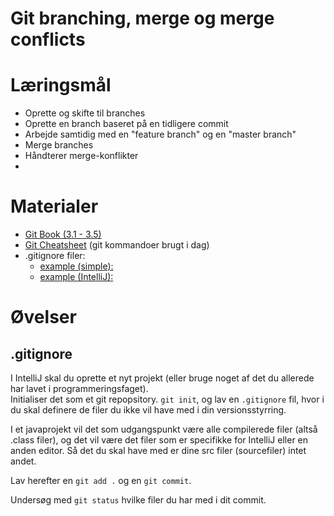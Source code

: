 
<script src="https://code.jquery.com/jquery-3.2.1.min.js"></script>
<script src="script.js"></script>

# Git branching, merge og merge conflicts

# Læringsmål
* Oprette og skifte til branches
* Oprette en branch baseret på en tidligere commit 
* Arbejde samtidig med en "feature branch" og en "master branch"
* Merge branches
* Håndterer merge-konflikter
* 

# Materialer
* [Git Book (3.1 - 3.5)](https://git-scm.com/book/en/v2/Git-Branching-Branches-in-a-Nutshell)
* [Git Cheatsheet](materialer/git_cheatcheet.md) (git kommandoer brugt i dag)
* .gitignore filer:
	- [example (simple):](materialer/gitignore_simple.txt)
	- [example (IntelliJ):](materialer/gitignore.txt)

# Øvelser

## .gitignore
I IntelliJ skal du oprette et nyt projekt (eller bruge noget af det du allerede har lavet i programmeringsfaget).    
Initialiser det som et git repopsitory. ```` git init ````, og lav en ```` .gitignore ```` fil, hvor i du skal definere de filer du ikke vil have med i din versionsstyrring. 

I et javaprojekt vil det som udgangspunkt være alle compilerede filer (altså .class filer), og det vil være det filer som er specifikke for IntelliJ eller en anden editor. Så det du skal have med er dine src filer (sourcefiler) intet andet.
 
Lav herefter en ```` git add . ```` og en ```` git commit ````.

Undersøg med ```` git status ```` hvilke filer du har med i dit commit.     


